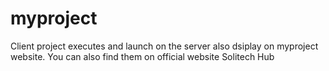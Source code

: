 # myproject
Client project executes and launch on the server also dsiplay on myproject website. 
You can also find them on official website Solitech Hub
